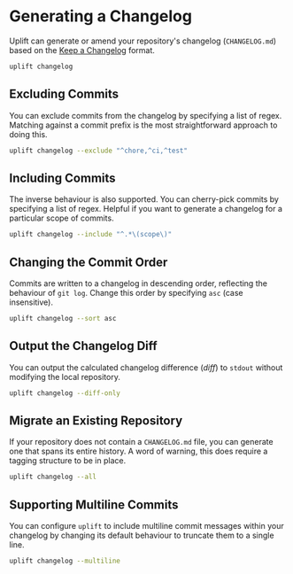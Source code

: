 # Generating a Changelog

Uplift can generate or amend your repository's changelog (`CHANGELOG.md`) based on the [Keep a Changelog](https://keepachangelog.com/en/1.0.0/) format.

```sh
uplift changelog
```

## Excluding Commits

You can exclude commits from the changelog by specifying a list of regex. Matching against a commit prefix is the most straightforward approach to doing this.

```sh
uplift changelog --exclude "^chore,^ci,^test"
```

## Including Commits

The inverse behaviour is also supported. You can cherry-pick commits by specifying a list of regex. Helpful if you want to generate a changelog for a particular scope of commits.

```sh
uplift changelog --include "^.*\(scope\)"
```

## Changing the Commit Order

Commits are written to a changelog in descending order, reflecting the behaviour of `git log`. Change this order by specifying `asc` (case insensitive).

```sh
uplift changelog --sort asc
```

## Output the Changelog Diff

You can output the calculated changelog difference (_diff_) to `stdout` without modifying the local repository.

```sh
uplift changelog --diff-only
```

## Migrate an Existing Repository

If your repository does not contain a `CHANGELOG.md` file, you can generate one that spans its entire history. A word of warning, this does require a tagging structure to be in place.

```sh
uplift changelog --all
```

## Supporting Multiline Commits

You can configure `uplift` to include multiline commit messages within your changelog by changing its default behaviour to truncate them to a single line.

```sh
uplift changelog --multiline
```
